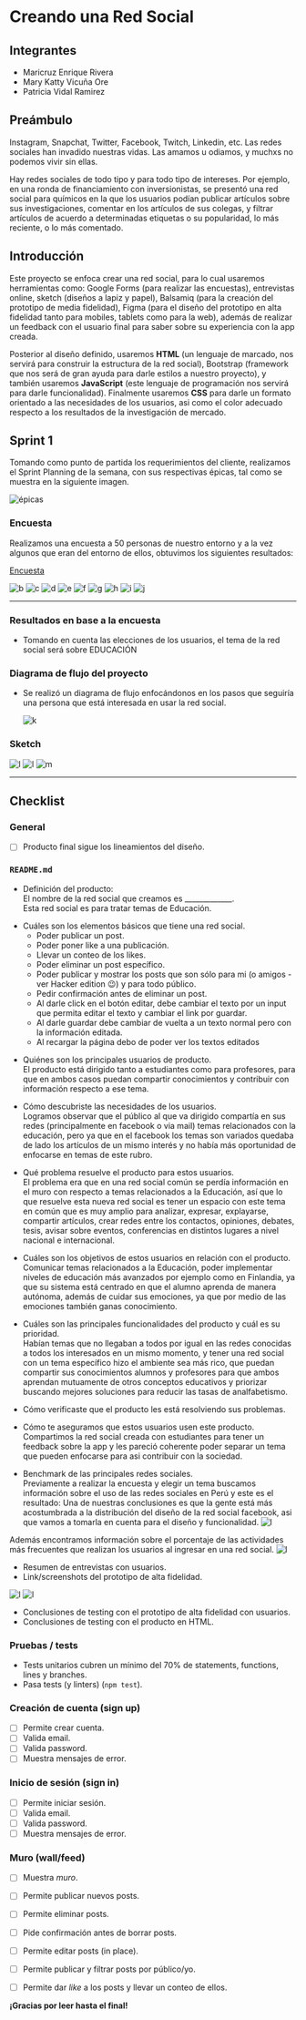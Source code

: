 # Creando una Red Social

## Integrantes

* Maricruz Enrique Rivera
* Mary Katty Vicuña Ore
* Patricia Vidal Ramirez

## Preámbulo

Instagram, Snapchat, Twitter, Facebook, Twitch, Linkedin, etc. Las redes
sociales han invadido nuestras vidas. Las amamos u odiamos, y muchxs no podemos
vivir sin ellas.

Hay redes sociales de todo tipo y para todo tipo de intereses. Por ejemplo,
en una ronda de financiamiento con inversionistas, se presentó una red social
para químicos en la que los usuarios podían publicar artículos sobre sus
investigaciones, comentar en los artículos de sus colegas, y filtrar artículos
de acuerdo a determinadas etiquetas o su popularidad, lo más reciente, o lo
más comentado.


## Introducción

Este proyecto se enfoca crear una red social, para lo cual usaremos 
herramientas como: Google Forms (para realizar las encuestas), entrevistas online, sketch
(diseños a lapiz y papel), Balsamiq (para la creación del prototipo de media fidelidad), Figma (para el diseño del prototipo en alta fidelidad tanto para mobiles, tablets como para la web), además de realizar un feedback con el usuario final para saber sobre su experiencia con la app creada.

Posterior al diseño definido, usaremos
**HTML** (un lenguaje de marcado, nos servirá para construir la estructura de la red social),
Bootstrap (framework que nos será de gran ayuda para darle estilos a nuestro proyecto), 
y también usaremos **JavaScript** (este lenguaje de programación nos servirá para darle funcionalidad). Finalmente usaremos **CSS** para darle un formato orientado a las necesidades de los usuarios, asi como el color adecuado respecto a los resultados de la investigación de mercado.

## Sprint 1

Tomando como punto de partida los requerimientos del cliente, realizamos el Sprint Planning 
de la semana, con sus respectivas épicas, tal como se muestra en la siguiente imagen.

![épicas](image/Screenshot_00.png)

### Encuesta 

Realizamos una encuesta a 50 personas de nuestro entorno y a la vez algunos que eran del 
entorno de ellos, obtuvimos los siguientes resultados:

[Encuesta](https://goo.gl/forms/qDz2VB1k2nCl5zp12)

  ![b](image/Screenshot_1.png)
  ![c](image/Screenshot_2.png)
  ![d](image/Screenshot_3.png)
  ![e](image/Screenshot_4.png)
  ![f](image/Screenshot_5.png)
  ![g](image/Screenshot_6.png)
  ![h](image/Screenshot_7.png)
  ![i](image/Screenshot_8.png)
  ![j](image/Screenshot_9.png)

***

### Resultados en base a la encuesta

* Tomando en cuenta las elecciones de los usuarios, el tema de la red social será sobre EDUCACIÓN 
  
### Diagrama de flujo del proyecto
  
*  Se realizó un diagrama de flujo enfocándonos en los pasos que seguiría una persona que está 
   interesada en usar la red social.

   ![k](image/Screenshot_000.png)

### Sketch

![l](image/Screenshot_10.png)
![l](image/Screenshot_11.png)
![m](image/Screenshot_12.png)


  ***

## Checklist

### General

* [ ] Producto final sigue los lineamientos del diseño.

### `README.md`

*  Definición del producto:<br>
El nombre de la red social que creamos es _____________. <br> Esta red social es para tratar temas de Educación.
    
    
  +  Cuáles son los elementos básicos que tiene una red social.<br>
      + Poder publicar un post.
      + Poder poner like a una publicación.
      + Llevar un conteo de los likes.
      + Poder eliminar un post específico.
      + Poder publicar y mostrar los posts que son sólo para mi (o amigos - ver Hacker edition 😉) y para todo público.
      + Pedir confirmación antes de eliminar un post.
      + Al darle click en el botón editar, debe cambiar el texto por un input que permita editar el texto y cambiar el link por guardar.
      + Al darle guardar debe cambiar de vuelta a un texto normal pero con la información editada.
      + Al recargar la página debo de poder ver los textos editados

*  Quiénes son los principales usuarios de producto.<br>
El producto está dirigido tanto a estudiantes como para profesores, para que en ambos casos puedan compartir conocimientos y contribuir con información respecto a ese tema.

*  Cómo descubriste las necesidades de los usuarios.<br>
Logramos observar que el público al que va dirigido compartía en sus redes (principalmente en facebook o via mail) temas relacionados con la educación, pero ya que en el facebook los temas son variados quedaba de lado los artículos de un mismo interés y no había más oportunidad de enfocarse en temas de este rubro.

*  Qué problema resuelve el producto para estos usuarios.<br>
El problema era que en una red social común se perdía información en el muro con respecto a temas relacionados a la Educación, así que lo que resuelve esta nueva red social es tener un espacio con este tema en común que es muy amplio para analizar, expresar, explayarse, compartir artículos, crear redes entre los contactos, opiniones, debates, tesis, avisar sobre eventos, conferencias en distintos lugares a nivel nacional e internacional.

*  Cuáles son los objetivos de estos usuarios en relación con el producto.<br>
Comunicar temas relacionados a la Educación, poder implementar niveles de educación más avanzados por ejemplo como en Finlandia, ya que su sistema está centrado en que el alumno aprenda de manera autónoma, además de cuidar sus emociones, ya que por medio de las emociones también ganas conocimiento.

*  Cuáles son las principales funcionalidades del producto y cuál es su prioridad.<br>
Habían temas que no llegaban a todos por igual en las redes conocidas a todos los interesados en un mismo momento, y tener una red social con un tema específico hizo el ambiente sea más rico, que puedan compartir sus conocimientos alumnos y profesores para que ambos aprendan mutuamente de otros conceptos educativos y priorizar buscando mejores soluciones para reducir las tasas de analfabetismo.


*  Cómo verificaste que el producto les está resolviendo sus problemas.<br>



*  Cómo te aseguramos que estos usuarios usen este producto.<br>
Compartimos la red social creada con estudiantes para tener un feedback sobre la app y les pareció coherente poder separar un tema que pueden enfocarse para asi contribuir con la sociedad.

*  Benchmark de las principales redes sociales.<br>
Previamente a realizar la encuesta y elegir un tema buscamos información sobre el uso de las redes sociales en Perú y este es el resultado:
Una de nuestras conclusiones es que la gente está más acostumbrada a la distribución del diseño de la red social facebook, asi que vamos a tomarla en cuenta para el diseño y funcionalidad.
![l](image/porcentajesbenchmark.png)

Además encontramos información sobre el porcentaje de las actividades más frecuentes que realizan los usuarios al ingresar en una red social.
![l](image/porcentajeusoderedes.png)


*  Resumen de entrevistas con usuarios.
*  Link/screenshots del prototipo de alta fidelidad.

![l](image/1.jpeg)
![l](image/2.jpeg)

*  Conclusiones de testing con el prototipo de alta fidelidad con usuarios.
*  Conclusiones de testing con el producto en HTML.

### Pruebas / tests

*  Tests unitarios cubren un mínimo del 70% de statements, functions, lines y branches.
*  Pasa tests (y linters) (`npm test`).

### Creación de cuenta (sign up)

* [ ] Permite crear cuenta.
* [ ] Valida email.
* [ ] Valida password.
* [ ] Muestra mensajes de error.

### Inicio de sesión (sign in)

* [ ] Permite iniciar sesión.
* [ ] Valida email.
* [ ] Valida password.
* [ ] Muestra mensajes de error.

### Muro (wall/feed)

* [ ] Muestra _muro_.
* [ ] Permite publicar nuevos posts.
* [ ] Permite eliminar posts.
* [ ] Pide confirmación antes de borrar posts.
* [ ] Permite editar posts (in place).
* [ ] Permite publicar y filtrar posts por público/yo.
* [ ] Permite dar _like_ a los posts y llevar un conteo de ellos.


**¡Gracias por leer hasta el final!**
